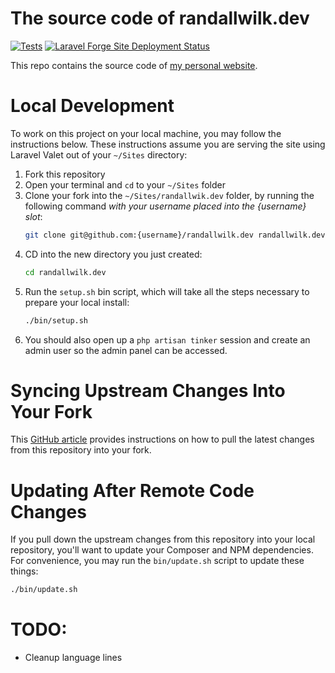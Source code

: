 # The source code of randallwilk.dev

[![Tests](https://github.com/rawilk/randallwilk.dev/actions/workflows/pest.yml/badge.svg)](https://github.com/rawilk/randallwilk.dev/actions/workflows/pest.yml)
[![Laravel Forge Site Deployment Status](https://img.shields.io/endpoint?url=https%3A%2F%2Fforge.laravel.com%2Fsite-badges%2F494b8011-60bc-42e4-9d64-965b10a28182%3Fdate%3D1%26commit%3D1&style=flat-square)](https://forge.laravel.com)

This repo contains the source code of [my personal website](https://randallwilk.dev).

# Local Development

To work on this project on your local machine, you may follow the instructions below. These instructions
assume you are serving the site using Laravel Valet out of your `~/Sites` directory:

1. Fork this repository
2. Open your terminal and `cd` to your `~/Sites` folder
3. Clone your fork into the `~/Sites/randallwik.dev` folder, by running the following command *with your username placed
   into the {username} slot*:
    ```bash
    git clone git@github.com:{username}/randallwilk.dev randallwilk.dev
    ```
4. CD into the new directory you just created:
    ```bash
    cd randallwilk.dev
    ```
5. Run the `setup.sh` bin script, which will take all the steps necessary to prepare your local install:
    ```bash
    ./bin/setup.sh
    ```
6. You should also open up a `php artisan tinker` session and create an admin user so the admin panel can be accessed.

# Syncing Upstream Changes Into Your Fork

This [GitHub article](https://help.github.com/en/articles/syncing-a-fork) provides instructions on how to pull the
latest changes from this repository into your fork.

# Updating After Remote Code Changes

If you pull down the upstream changes from this repository into your local repository, you'll want to update your
Composer and NPM dependencies. For convenience, you may run the `bin/update.sh` script to update these things:

```bash
./bin/update.sh
```

# TODO:

- Cleanup language lines
